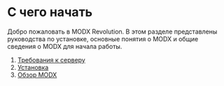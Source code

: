 # С чего начать

Добро пожаловать в MODX Revolution. В этом разделе представлены руководства по установке, основные понятия о MODX и общие сведения о MODX для начала работы.

1. [Требования к серверу](getting-started/server-requirements)
2. [Установка](getting-started/installation)
3. [Обзор MODX](getting-started/an-overview-of-modx)